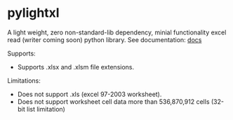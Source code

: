 # pylightxl
A light weight, zero non-standard-lib dependency, minial functionality excel read 
(writer coming soon) python library. See documentation: [docs](https://pylightxl.readthedocs.io)

Supports:
 - Supports .xlsx and .xlsm file extensions. 

Limitations:
 - Does not support .xls (excel 97-2003 worksheet).
 - Does not support worksheet cell data more than 536,870,912 cells (32-bit list limitation)
